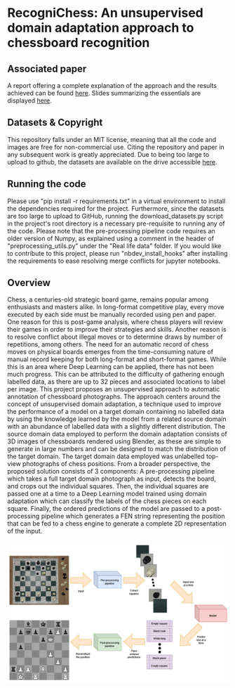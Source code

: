 # RecogniChess: An unsupervised domain adaptation approach to chessboard recognition

## Associated paper
A report offering a complete explanation of the approach and the results achieved can be found [here](https://github.com/WassimJabz/RecogniChess/blob/main/Report.pdf). Slides summarizing the essentials are displayed [here](https://github.com/WassimJabz/RecogniChess/blob/main/Slides.pdf).

## Datasets & Copyright
This repository falls under an MIT license, meaning that all the code and images are free for non-commercial use. Citing the repository and paper in any subsequent work is greatly appreciated. Due to being too large to upload to github, the datasets are available on the drive accessible [here](https://drive.google.com/drive/folders/1B9KRj7lVKPg0xu_1LObeHpQnZCMM65XN?usp=sharing).

## Running the code
Please use "pip install -r requirements.txt" in a virtual environment to install the dependencies required for the project. Furthermore, since the datasets are too large to upload to GitHub, running the download_datasets.py script in the project's root directory is a necessary pre-requisite to running any of the code. Please note that the pre-processing pipeline code requires an older version of Numpy, as explained using a comment in the header of "preprocessing_utils.py" under the "Real life data" folder. If you would like to contribute to this project, please run "nbdev_install_hooks" after installing the requirements to ease resolving merge conflicts for jupyter notebooks.

## Overview
Chess, a centuries-old strategic board game, remains popular among enthusiasts and masters alike. In long-format competitive play, every move executed by each side must be manually recorded using pen and paper. One reason for this is post-game analysis, where chess players will review their games in order to improve their strategies and skills. Another reason is to resolve conflict about illegal moves or to determine draws by number of repetitions, among others. The need for an automatic record of chess moves on physical boards emerges from the time-consuming nature of manual record keeping for both long-format and short-format games. While this is an area where Deep Learning can be applied, there has not been much progress. This can be attributed to the difficulty of gathering enough labelled data, as there are up to 32 pieces and associated locations to label per image. This project proposes an unsupervised approach to automatic annotation of chessboard photographs. The approach centers around the concept of unsupervised domain adaptation, a technique used to improve the performance of a model on a target domain containing no labelled data by using the knowledge learned by the model from a related source domain with an abundance of labelled data with a slightly different distribution. The source domain data employed to perform the domain adaptation consists of 3D images of chessboards rendered using Blender, as these are simple to generate in large numbers and can be designed to match the distribution of the target domain. The target domain data employed was unlabelled top-view photographs of chess positions. From a broader perspective, the proposed solution consists of 3 components: A pre-processing pipeline which takes a full target domain photograph as input, detects the board, and crops out the individual squares. Then, the individual squares are passed one at a time to a Deep Learning model trained using domain adaptation which can classify the labels of the chess pieces on each square. Finally, the ordered predictions of the model are passed to a post-processing pipeline which generates a FEN string representing the position that can be fed to a chess engine to generate a complete 2D representation of the input.

<img src="Resources/readme-images/pipeline-overview.png">
